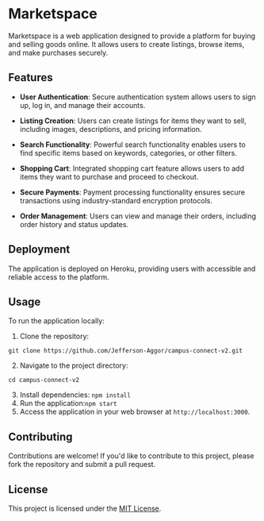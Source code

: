 # Marketspace

Marketspace is a web application designed to provide a platform for buying and selling goods online. It allows users to create listings, browse items, and make purchases securely.

## Features

- **User Authentication**: Secure authentication system allows users to sign up, log in, and manage their accounts.

- **Listing Creation**: Users can create listings for items they want to sell, including images, descriptions, and pricing information.

- **Search Functionality**: Powerful search functionality enables users to find specific items based on keywords, categories, or other filters.

- **Shopping Cart**: Integrated shopping cart feature allows users to add items they want to purchase and proceed to checkout.

- **Secure Payments**: Payment processing functionality ensures secure transactions using industry-standard encryption protocols.

- **Order Management**: Users can view and manage their orders, including order history and status updates.

## Deployment

The application is deployed on Heroku, providing users with accessible and reliable access to the platform.

## Usage

To run the application locally:

1. Clone the repository:
```git
git clone https://github.com/Jefferson-Aggor/campus-connect-v2.git
```
2. Navigate to the project directory:
```
cd campus-connect-v2
```
3. Install dependencies:
``npm install``
4. Run the application:``npm start``
5. Access the application in your web browser at `http://localhost:3000`.

## Contributing

Contributions are welcome! If you'd like to contribute to this project, please fork the repository and submit a pull request.

## License

This project is licensed under the [MIT License](LICENSE).
